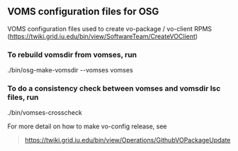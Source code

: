 ## VOMS configuration files for OSG

VOMS configuration files used to create vo-package / vo-client RPMS (https://twiki.grid.iu.edu/bin/view/SoftwareTeam/CreateVOClient)

### To rebuild vomsdir from vomses, run

./bin/osg-make-vomsdir --vomses vomses

### To do a consistency check between vomses and vomsdir lsc files, run

./bin/vomses-crosscheck

For more detail on how to make vo-config release, see
> https://twiki.grid.iu.edu/bin/view/Operations/GithubVOPackageUpdate
